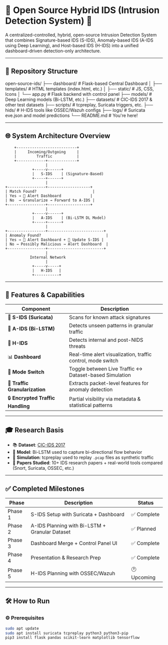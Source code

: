 # 🚨 Open Source Hybrid IDS (Intrusion Detection System) 🚨  
A centralized-controlled, hybrid, open-source Intrusion Detection System that combines Signature-based IDS (S-IDS), Anomaly-based IDS (A-IDS using Deep Learning), and Host-based IDS (H-IDS) into a unified dashboard-driven detection-only architecture.

---

## 📁 Repository Structure

open-source-ids/ ├── dashboard/ # Flask-based Central Dashboard │ ├── templates/ # HTML templates (index.html, etc.) │ ├── static/ # JS, CSS, Icons │ └── app.py # Flask backend with control panel ├── models/ # Deep Learning models (Bi-LSTM, etc.) ├── datasets/ # CIC-IDS 2017 & other test datasets ├── scripts/ # tcpreplay, Suricata triggers, etc. ├── hids/ # H-IDS tools like OSSEC/Wazuh configs ├── logs/ # Suricata eve.json and model predictions └── README.md # You're here!


---

## 🌐 System Architecture Overview

        +---------------------------+
        |     Incoming/Outgoing     |
        |         Traffic           |
        +-------------+-------------+
                      |
                +-----v------+
                |   S-IDS    | (Signature-Based)
                +-----+------+
                      |
    +-----------------+-------------------+
    | Match Found?                         |
    | Yes → 🚨 Alert Dashboard             |
    | No  → Granularize → Forward to A-IDS |
    +-----------------+-------------------+
                      |
                +-----v------+
                |   A-IDS    | (Bi-LSTM DL Model)
                +-----+------+
                      |
    +-----------------+-------------------------+
    | Anomaly Found?                             |
    | Yes → 🚨 Alert Dashboard + 🧠 Update S-IDS |
    | No → Possibly Malicious → Alert Dashboard  |
    +-----------------+-------------------------+
                      |
               Internal Network
                      |
                +-----v-----+
                |   H-IDS   |
                +-----------+

---

## 🧠 Features & Capabilities

| Component | Description |
|----------|-------------|
| 🔐 **S-IDS (Suricata)** | Scans for known attack signatures |
| 🤖 **A-IDS (Bi-LSTM)** | Detects unseen patterns in granular traffic |
| 🧱 **H-IDS** | Detects internal and post-NIDS threats |
| 📊 **Dashboard** | Real-time alert visualization, traffic control, mode switch |
| 🔁 **Mode Switch** | Toggle between Live Traffic ↔ Dataset-based Simulation |
| 🎯 **Traffic Granularization** | Extracts packet-level features for anomaly detection |
| 🔒 **Encrypted Traffic Handling** | Partial visibility via metadata & statistical patterns |

---

## 🎓 Research Basis

- 📚 **Dataset**: [CIC-IDS 2017](https://www.unb.ca/cic/datasets/ids-2017.html)  
- 🤖 **Model**: Bi-LSTM used to capture bi-directional flow behavior  
- 🧪 **Simulation**: tcpreplay used to replay `.pcap` files as synthetic traffic  
- 📄 **Papers Studied**: 10+ IDS research papers + real-world tools compared (Snort, Suricata, OSSEC, etc.)

---

## ✅ Completed Milestones

| Phase | Description | Status |
|-------|-------------|--------|
| Phase 1 | S-IDS Setup with Suricata + Dashboard | ✅ Complete |
| Phase 2 | A-IDS Planning with Bi-LSTM + Granular Dataset | ✅ Planned |
| Phase 3 | Dashboard Merge + Control Panel UI | ✅ Complete |
| Phase 4 | Presentation & Research Prep | ✅ Complete |
| Phase 5 | H-IDS Planning with OSSEC/Wazuh | 🕐 Upcoming |

---

## 🛠 How to Run

### ⚙️ Prerequisites

```bash
sudo apt update
sudo apt install suricata tcpreplay python3 python3-pip
pip3 install flask pandas scikit-learn matplotlib tensorflow

